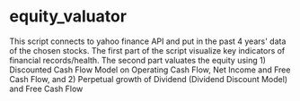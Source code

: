 # equity_valuator
This script connects to yahoo finance API and put in the past 4 years' data of the chosen stocks. The first part of the script visualize key indicators of financial records/health. The second part valuates the equity using 1) Discounted Cash Flow Model on Operating Cash Flow, Net Income and Free Cash Flow, and 2) Perpetual growth of Dividend (Dividend Discount Model) and Free Cash Flow
